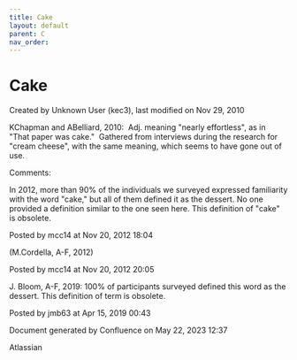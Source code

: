 ```yaml
---
title: Cake
layout: default
parent: C
nav_order:
---
```


# Cake

Created by  Unknown User (kec3), last modified on Nov 29, 2010

KChapman and ABelliard, 2010:  Adj. meaning &quot;nearly effortless&quot;, as in &quot;That paper was cake.&quot;  Gathered from interviews during the research for &quot;cream cheese&quot;, with the same meaning, which seems to have gone out of use.

Comments:

In 2012, more than 90% of the individuals we surveyed expressed familiarity with the word &quot;cake,&quot; but all of them defined it as the dessert. No one provided a definition similar to the one seen here. This definition of &quot;cake&quot; is obsolete. 

Posted by mcc14 at Nov 20, 2012 18:04

(M.Cordella, A-F, 2012)

Posted by mcc14 at Nov 20, 2012 20:05

J. Bloom, A-F, 2019: 100% of participants surveyed defined this word as the dessert. This definition of term is obsolete. 

Posted by jmb63 at Apr 15, 2019 00:43

Document generated by Confluence on May 22, 2023 12:37

Atlassian

